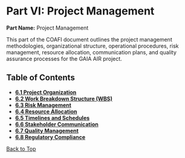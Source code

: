 # Part VI: Project Management

**Part Name:** Project Management

This part of the COAFI document outlines the project management methodologies, organizational structure, operational procedures, risk management, resource allocation, communication plans, and quality assurance processes for the GAIA AIR project.

## Table of Contents

*   [**6.1 Project Organization**](./ORG/index.md)
*   [**6.2 Work Breakdown Structure (WBS)**](./WBS/index.md)
*   [**6.3 Risk Management**](./RISK/index.md)
*   [**6.4 Resource Allocation**](./RES/index.md)
*   [**6.5 Timelines and Schedules**](./TIME/index.md)
*   [**6.6 Stakeholder Communication**](./COMM/index.md)
*   [**6.7 Quality Management**](./QUAL/index.md)
*   [**6.8 Regulatory Compliance**](./REG/index.md)

[Back to Top](#)
